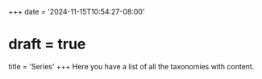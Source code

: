 +++
date = '2024-11-15T10:54:27-08:00'
# draft = true
title = 'Series'
+++
Here you have a list of all the taxonomies with content.